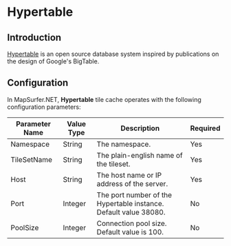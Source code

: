 # Hypertable

## Introduction

[Hypertable](http://en.wikipedia.org/wiki/Hypertable) is an open source database system inspired by publications on the design of Google's BigTable. 

## Configuration

In MapSurfer.NET, **Hypertable** tile cache operates with the following configuration parameters:

Parameter Name | Value Type | Description | Required
------------ | ------------- | ------------- | -------------
Namespace | String | The namespace. | Yes
TileSetName | String | The plain-english name of the tileset. | Yes
Host | String | The host name or IP address of the server. | Yes
Port | Integer | The port number of the Hypertable instance. Default value 38080. | No
PoolSize | Integer | Connection pool size. Default value is 100. | No

